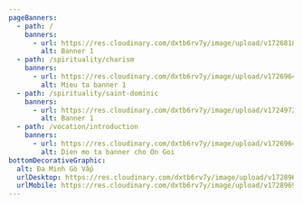 ```yaml
---
pageBanners:
  - path: /
    banners:
      - url: https://res.cloudinary.com/dxtb6rv7y/image/upload/v1726818877/hin_trang_chu_sjtii5.jpg
        alt: Banner 1
  - path: /spirituality/charism
    banners:
      - url: https://res.cloudinary.com/dxtb6rv7y/image/upload/v1726964841/1_twhvhe.webp
        alt: Mieu ta banner 1
  - path: /spirituality/saint-dominic
    banners:
      - url: https://res.cloudinary.com/dxtb6rv7y/image/upload/v1724972122/Da_Minh_kcm4sa.svg
        alt: Banner 1
  - path: /vocation/introduction
    banners:
      - url: https://res.cloudinary.com/dxtb6rv7y/image/upload/v1726964874/3_oxkvzl.jpg
        alt: Dien mo ta banner cho On Goi
bottomDecorativeGraphic:
  alt: Đa Minh Gò Vấp
  urlDesktop: https://res.cloudinary.com/dxtb6rv7y/image/upload/v1728969575/LUON_SONG_ok_ajgm2h.svg
  urlMobile: https://res.cloudinary.com/dxtb6rv7y/image/upload/v1728969575/LUON_SONG_ok_ajgm2h.svg
---
```

